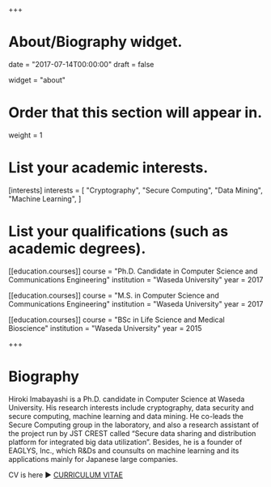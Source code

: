 +++
# About/Biography widget.

date = "2017-07-14T00:00:00"
draft = false

widget = "about"

# Order that this section will appear in.
weight = 1

# List your academic interests.
[interests]
  interests = [
    "Cryptography",
    "Secure Computing",
    "Data Mining",
    "Machine Learning",
  ]

# List your qualifications (such as academic degrees).
[[education.courses]]
  course = "Ph.D. Candidate in Computer Science and Communications Engineering" 
  institution = "Waseda University"
  year = 2017

[[education.courses]]
  course = "M.S. in Computer Science and Communications Engineering" 
  institution = "Waseda University"
  year = 2017

[[education.courses]]
  course = "BSc in Life Science and Medical Bioscience"
  institution = "Waseda University"
  year = 2015
 
+++

# Biography

Hiroki Imabayashi is a Ph.D. candidate in Computer Science at Waseda University. His research interests include cryptography, data security and secure computing, machine learning and data mining. He co-leads the Secure Computing group in the laboratory, and also a research assistant of the project run by JST CREST called “Secure data sharing and distribution platform for integrated big data utilization”.
Besides, he is a founder of EAGLYS, Inc., which R&Ds and counsults on machine learning and its applications mainly for Japanese large companies.

CV is here ▶ [CURRICULUM VITAE](http://www.yama.info.waseda.ac.jp/~imabayashi/cv.pdf) 


